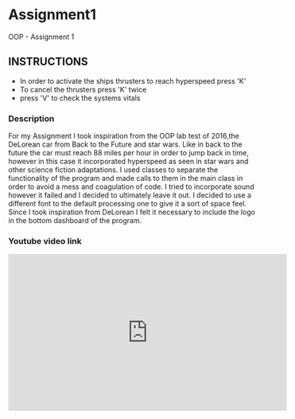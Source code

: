# Assignment1
OOP - Assignment 1

## INSTRUCTIONS 
* In order to activate the ships thrusters to reach hyperspeed press 'K'
* To cancel the thrusters press 'K' twice
* press 'V' to check the systems vitals

### Description
For my Assignment I took inspiration from the OOP lab test of 2016,the DeLorean car from Back to the Future and star wars. Like in back to the future the car must reach 88 miles per hour in order to jump back in time, however in this case it incorporated hyperspeed as seen in star wars and other science fiction adaptations.
I used classes to separate the functionality of the program and made calls to them in the main class in order to avoid a mess and coagulation of code.
I tried to incorporate sound however it failed and I decided to ultimately leave it out. I decided to use a different font to the default processing one to give it a sort of space feel. Since I took inspiration from DeLorean I felt it necessary to include the logo in the bottom dashboard of the program.

### Youtube video link
<iframe width="560" height="315" src="https://www.youtube.com/embed/NP7HtuZVjd8" frameborder="0" gesture="media" allow="encrypted-media" allowfullscreen></iframe>
